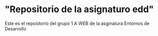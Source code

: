 <h1>"Repositorio de la asignaturo edd"</h1>
<p>Este es el repositorio del grupo 1 A WEB de la asginatura Entornos de Desarrollo</p>
